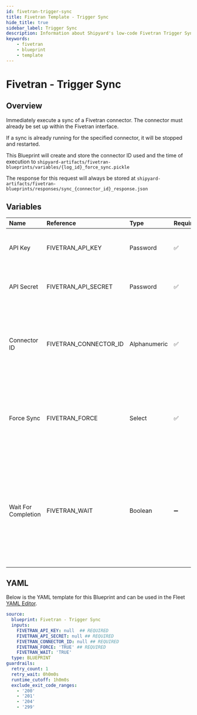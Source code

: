 ```yaml
---
id: fivetran-trigger-sync
title: Fivetran Template - Trigger Sync
hide_title: true
sidebar_label: Trigger Sync
description: Information about Shipyard's low-code Fivetran Trigger Sync blueprint. Execute a sync against an existing connector in the Fivetran interface. 
keywords:
    - fivetran
    - blueprint
    - template
---
```


# Fivetran - Trigger Sync

## Overview
Immediately execute a sync of a Fivetran connector. The connector must already be set up within the Fivetran interface.

If a sync is already running for the specified connector, it will be stopped and restarted.

This Blueprint will create and store the connector ID used and the time of execution to `shipyard-artifacts/fivetran-blueprints/variables/{log_id}_force_sync.pickle`

The response for this request will always be stored at `shipyard-artifacts/fivetran-blueprints/responses/sync_{connector_id}_response.json`


## Variables

| Name | Reference | Type | Required | Default | Options | Description |
|:-----|:----------|:-----|:---------|:--------|:--------|:------------|
| API Key | FIVETRAN_API_KEY  | Password |:white_check_mark: | - | - | Your account's unique API Key for Fivetran. |
| API Secret | FIVETRAN_API_SECRET  | Password |:white_check_mark: | - | - | Your account's unique API Secret for Fivetran. |
| Connector ID | FIVETRAN_CONNECTOR_ID  | Alphanumeric |:white_check_mark: | - | - | The unique ID associated with a connector. Typically two words separated by an underscore. |
| Force Sync | FIVETRAN_FORCE  | Select |:white_check_mark: | `TRUE` | Enabled: `TRUE`<br></br><br></br>Disabled: `FALSE`<br></br><br></br> | Enabling this feature will interrupt any current running jobs |
| Wait For Completion | FIVETRAN_WAIT  | Boolean |:heavy_minus_sign: | `TRUE` | Enabled: `TRUE`<br></br><br></br>Disabled: `FALSE`<br></br><br></br> | Enable if you want the vessel to wait until the sync job is successfully completed. Otherwise, the vessel will only initiate the sync job without waiting |


## YAML
Below is the YAML template for this Blueprint and can be used in the Fleet [YAML Editor](../../reference/fleets/yaml-editor.md).
```yaml
source:
  blueprint: Fivetran - Trigger Sync
  inputs:
    FIVETRAN_API_KEY: null  ## REQUIRED
    FIVETRAN_API_SECRET: null ## REQUIRED
    FIVETRAN_CONNECTOR_ID: null ## REQUIRED
    FIVETRAN_FORCE: 'TRUE' ## REQUIRED
    FIVETRAN_WAIT: 'TRUE'
  type: BLUEPRINT
guardrails:
  retry_count: 1
  retry_wait: 0h0m0s
  runtime_cutoff: 1h0m0s
  exclude_exit_code_ranges:
    - '200'
    - '201'
    - '204'
    - '299'

```
